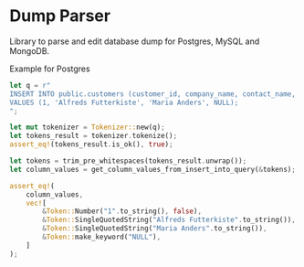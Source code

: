 # Dump Parser

Library to parse and edit database dump for Postgres, MySQL and MongoDB.


Example for Postgres
```rust
let q = r"
INSERT INTO public.customers (customer_id, company_name, contact_name, contact_title)
VALUES (1, 'Alfreds Futterkiste', 'Maria Anders', NULL);
";

let mut tokenizer = Tokenizer::new(q);
let tokens_result = tokenizer.tokenize();
assert_eq!(tokens_result.is_ok(), true);

let tokens = trim_pre_whitespaces(tokens_result.unwrap());
let column_values = get_column_values_from_insert_into_query(&tokens);

assert_eq!(
    column_values,
    vec![
        &Token::Number("1".to_string(), false),
        &Token::SingleQuotedString("Alfreds Futterkiste".to_string()),
        &Token::SingleQuotedString("Maria Anders".to_string()),
        &Token::make_keyword("NULL"),
    ]
);
```
